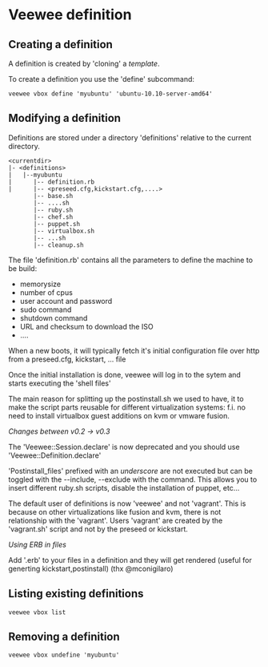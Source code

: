 # Veewee definition

## Creating a definition
A definition is created by 'cloning' a *template*.

To create a definition you use the 'define' subcommand:

    veewee vbox define 'myubuntu' 'ubuntu-10.10-server-amd64'

## Modifying a definition
Definitions are stored under a directory 'definitions' relative to the current directory.

    <currentdir>
    |- <definitions>
    |   |--myubuntu
    |      |-- definition.rb
    |      |-- <preseed.cfg,kickstart.cfg,....>
           |-- base.sh
           |-- ....sh
           |-- ruby.sh
           |-- chef.sh
           |-- puppet.sh
           |-- virtualbox.sh
           |-- ...sh
           |-- cleanup.sh

The file 'definition.rb' contains all the parameters to define the machine to be build:

  - memorysize
  - number of cpus
  - user account and password
  - sudo command
  - shutdown command
  - URL and checksum to download the ISO
  - ....

When a new boots, it will typically fetch it's initial configuration file over http from a preseed.cfg, kickstart, ... file

Once the initial installation is done, veewee will log in to the sytem and starts executing the 'shell files'

The main reason for splitting up the postinstall.sh we used to have, it to make the script parts reusable for different virtualization systems: f.i. no need to install virtualbox guest additions on kvm or vmware fusion.

_Changes between v0.2 -> v0.3_

The 'Veewee::Session.declare' is now deprecated and you should use 'Veewee::Definition.declare'

'Postinstall_files' prefixed with an  _underscore_ are not executed but can be toggled with the --include, --exclude with the <build> command. This allows you to insert different ruby.sh scripts, disable the installation of puppet, etc...

The default user of definitions is now 'veewee' and not 'vagrant'. This is because on other virtualizations like fusion and kvm, there is not relationship with the 'vagrant'. Users 'vagrant' are created by the 'vagrant.sh' script and not by the preseed or kickstart.

_Using ERB in files_

Add '.erb' to your files in a definition and they will get rendered (useful for generting kickstart,postinstall) (thx @mconigilaro)

## Listing existing definitions

    veewee vbox list

## Removing a definition

    veewee vbox undefine 'myubuntu'
